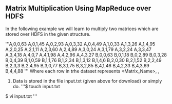 ## Matrix Multiplication Using MapReduce over HDFS

In the following example we will learn to multiply two matrices which are stored over HDFS in the given structure.

'''A,0,0,63
A,0,1,45
A,0,2,93
A,0,3,32
A,0,4,49
A,1,0,33
A,1,3,26
A,1,4,95
A,2,0,25
A,2,1,11
A,2,3,60
A,2,4,89
A,3,0,24
A,3,1,79
A,3,2,24
A,3,3,47
A,3,4,18
A,4,0,7
A,4,1,98
A,4,2,96
A,4,3,27
B,0,0,63
B,0,1,18
B,0,2,89
B,0,3,28
B,0,4,39
B,1,0,59
B,1,1,76
B,1,2,34
B,1,3,12
B,1,4,6
B,2,0,30
B,2,1,52
B,2,2,49
B,2,3,3
B,2,4,95
B,3,0,77
B,3,1,75
B,3,2,85
B,4,1,46
B,4,2,33
B,4,3,69
B,4,4,88
'''
Where each row in trhe dataset represents
<Matrix_Name>, <Row>, <Column>

1. Data is stored in the file input.txt (given above for download) or simply do.
'''$ touch input.txt

$ vi input.txt
'''
![]()

